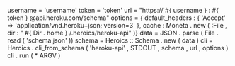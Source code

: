 username  =  'username' 
token  =  'token' 
url  =  "https:// #{ username } : #{ token } @api.heroku.com/schema" 
options  =  { 
  default_headers :  { 'Accept'  =>  'application/vnd.heroku+json; version=3' }, 
  cache :  Moneta . new ( :File ,  dir :  " #{ Dir . home } /.heroics/heroku-api" )} 
data  =  JSON . parse ( File . read ( 'schema.json' )) 
schema  =  Heroics :: Schema . new ( data ) 
cli  =  Heroics . cli_from_schema ( 'heroku-api' ,  STDOUT ,  schema ,  url ,  options ) 
cli . run ( * ARGV )
